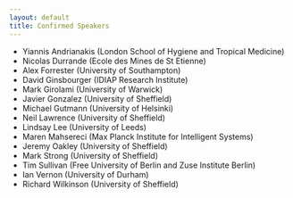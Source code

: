```yaml
---
layout: default
title: Confirmed Speakers
---
```



* Yiannis Andrianakis (London School of Hygiene and Tropical Medicine)
* Nicolas Durrande  (Ecole des Mines de St Etienne)
* Alex Forrester (University of Southampton)
* David Ginsbourger (IDIAP Research Institute)
* Mark Girolami (University of Warwick)
* Javier Gonzalez (University of Sheffield)
* Michael Gutmann (University of Helsinki)
* Neil Lawrence (University of Sheffield)
* Lindsay Lee (University of Leeds)
* Maren Mahsereci (Max Planck Institute for Intelligent Systems)
* Jeremy Oakley (University of Sheffield)
* Mark Strong (University of Sheffield)
* Tim Sullivan (Free University of Berlin and Zuse Institute
Berlin)
* Ian Vernon (University of Durham)
* Richard Wilkinson (University of Sheffield)
